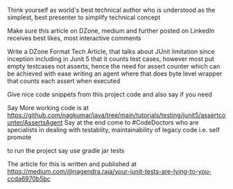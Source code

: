 Think yourself as world's best technical author who is understood as the simplest, best presenter to simplify technical concept

Make sure this article on DZone, medium and further posted on LinkedIn receives best likes, most interactive comments

Write a DZone Format Tech Article, that talks about JUnit limitation since inception including in Junit 5
that it counts test cases, however most put empty testcases not asserts, hence the need for assert counter
which can be achieved with ease writing an agent where that does byte level wrapper that counts each assert when executed

Give nice code snippets from this project code and also say if you need

Say More working code is at https://github.com/nagkumar/java/tree/main/tutorials/testing/junit5/assertcounter/AssertsAgent
Say at the end come to #CodeDoctors who are specialists in dealing with testablity, maintainability of legacy code i.e. self promote

to run the project say use gradle jar tests

The article for this is written and published at https://medium.com/@nagendra.raja/your-junit-tests-are-lying-to-you-ccda6970b5bc
